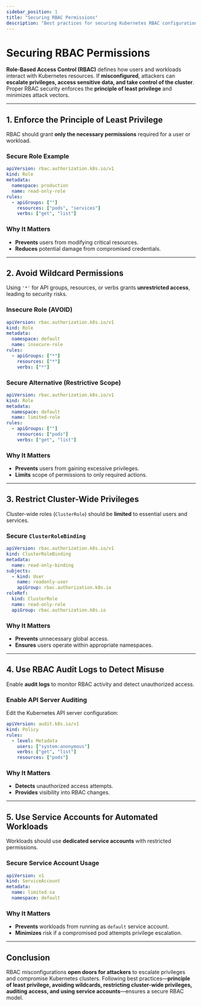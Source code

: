 ```yaml
---
sidebar_position: 1
title: "Securing RBAC Permissions"
description: "Best practices for securing Kubernetes RBAC configurations to prevent privilege escalation and unauthorized access."
---
```


# Securing RBAC Permissions

**Role-Based Access Control (RBAC)** defines how users and workloads interact with Kubernetes resources. If **misconfigured**, attackers can **escalate privileges, access sensitive data, and take control of the cluster**. Proper RBAC security enforces the **principle of least privilege** and minimizes attack vectors.

---

## 1. Enforce the Principle of Least Privilege

RBAC should grant **only the necessary permissions** required for a user or workload.

### Secure Role Example

```yaml
apiVersion: rbac.authorization.k8s.io/v1
kind: Role
metadata:
  namespace: production
  name: read-only-role
rules:
  - apiGroups: [""]
    resources: ["pods", "services"]
    verbs: ["get", "list"]
```

### Why It Matters

- **Prevents** users from modifying critical resources.<br/>
- **Reduces** potential damage from compromised credentials.

---

## 2. Avoid Wildcard Permissions

Using `'*'` for API groups, resources, or verbs grants **unrestricted access**, leading to security risks.

### Insecure Role (AVOID)

```yaml
apiVersion: rbac.authorization.k8s.io/v1
kind: Role
metadata:
  namespace: default
  name: insecure-role
rules:
  - apiGroups: ["*"]
    resources: ["*"]
    verbs: ["*"]
```

### Secure Alternative (Restrictive Scope)

```yaml
apiVersion: rbac.authorization.k8s.io/v1
kind: Role
metadata:
  namespace: default
  name: limited-role
rules:
  - apiGroups: [""]
    resources: ["pods"]
    verbs: ["get", "list"]
```

### Why It Matters

- **Prevents** users from gaining excessive privileges.<br/>
- **Limits** scope of permissions to only required actions.

---

## 3. Restrict Cluster-Wide Privileges

Cluster-wide roles (`ClusterRole`) should be **limited** to essential users and services.

### Secure `ClusterRoleBinding`

```yaml
apiVersion: rbac.authorization.k8s.io/v1
kind: ClusterRoleBinding
metadata:
  name: read-only-binding
subjects:
  - kind: User
    name: readonly-user
    apiGroup: rbac.authorization.k8s.io
roleRef:
  kind: ClusterRole
  name: read-only-role
  apiGroup: rbac.authorization.k8s.io
```

### Why It Matters

- **Prevents** unnecessary global access.<br/>
- **Ensures** users operate within appropriate namespaces.

---

## 4. Use RBAC Audit Logs to Detect Misuse

Enable **audit logs** to monitor RBAC activity and detect unauthorized access.

### Enable API Server Auditing

Edit the Kubernetes API server configuration:

```yaml
apiVersion: audit.k8s.io/v1
kind: Policy
rules:
  - level: Metadata
    users: ["system:anonymous"]
    verbs: ["get", "list"]
    resources: ["pods"]
```

### Why It Matters

- **Detects** unauthorized access attempts.<br/>
- **Provides** visibility into RBAC changes.

---

## 5. Use Service Accounts for Automated Workloads

Workloads should use **dedicated service accounts** with restricted permissions.

### Secure Service Account Usage

```yaml
apiVersion: v1
kind: ServiceAccount
metadata:
  name: limited-sa
  namespace: default
```

### Why It Matters

- **Prevents** workloads from running as `default` service account.<br/>
- **Minimizes** risk if a compromised pod attempts privilege escalation.

---

## Conclusion

RBAC misconfigurations **open doors for attackers** to escalate privileges and compromise Kubernetes clusters. Following best practices—**principle of least privilege, avoiding wildcards, restricting cluster-wide privileges, auditing access, and using service accounts**—ensures a secure RBAC model.
